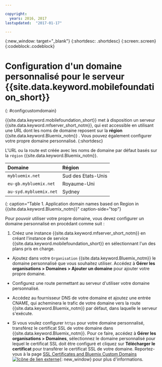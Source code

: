 ```yaml
---

copyright:
  years: 2016, 2017
lastupdated:  "2017-01-17"

---
```


{:new_window: target="_blank"}
{:shortdesc: .shortdesc}
{:screen:.screen}
{:codeblock:.codeblock}

# Configuration d'un domaine personnalisé pour le serveur {{site.data.keyword.mobilefoundation_short}}
{: #configcustomdomain}

{{site.data.keyword.mobilefoundation_short}} met à disposition un serveur {{site.data.keyword.mfserver_short_notm}}, qui est<!--on {{site.data.keyword.containerlong}} as a container group. The container group will be mapped to--> accessible en utilisant une URL dont les noms de domaine reposent sur la **région** {{site.data.keyword.Bluemix_notm}} . Vous
pouvez également configurer votre propre domaine personnalisé.
{:shortdesc}

L'<!--container group is created with a-->URL ou la route est créée avec les noms de domaine par défaut basés sur la `région` {{site.data.keyword.Bluemix_notm}}.

  |Domaine |  Région  |    
  |:----- | :----- |    
  |`mybluemix.net` | Sud des Etats-Unis |    
  |`eu-gb.mybluemix.net` | Royaume-Uni  |
  |`au-syd.mybluemix.net` | Sydney  |      
  {: caption="Table 1. Application domain names based on Region in {{site.data.keyword.Bluemix_notm}}" caption-side="top"}

Pour pouvoir utiliser votre propre domaine, vous devez configurer un
domaine personnalisé en procédant comme suit :

1.	Créez une instance {{site.data.keyword.mfserver_short_notm}}
en créant l'instance de service
{{site.data.keyword.mobilefoundation_short}} en sélectionnant
l'un des plans pris en charge.

+ Ajoutez dans votre `Organisation`
{{site.data.keyword.Bluemix_notm}} le domaine personnalisé que vous
souhaitez utiliser. Accédez à **Gérer les organisations > Domaines >
Ajouter un domaine** pour ajouter votre propre domaine.

+ Configurez une route permettant au serveur <!--container group--> d'utiliser votre domaine personnalisé.

+ Accédez au fournisseur DNS de votre domaine et ajoutez une entrée CNAME, qui acheminera le trafic de votre domaine vers la route {{site.data.keyword.Bluemix_notm}} par défaut, dans laquelle le serveur <!--container group--> s'exécute.

+ Si vous voulez configurer `https` pour votre domaine
personnalisé, transférez le certificat SSL de votre domaine dans {{site.data.keyword.Bluemix_notm}}. Pour
ce faire, accédez à **Gérer les organisations > Domaines**,
sélectionnez le domaine personnalisé pour lequel le certificat SSL doit être
configuré et cliquez sur **Télécharger le certificat** pour
transférer le certificat SSL de votre domaine. Reportez-vous à la page [SSL Certificates and Bluemix Custom Domains ![Icône de lien externe](../../icons/launch-glyph.svg "Icône de lien externe")](https://developer.ibm.com/bluemix/2014/09/28/ssl-certificates-bluemix-custom-domains/ "Icône de lien externe"){: new_window} pour plus d'informations.

